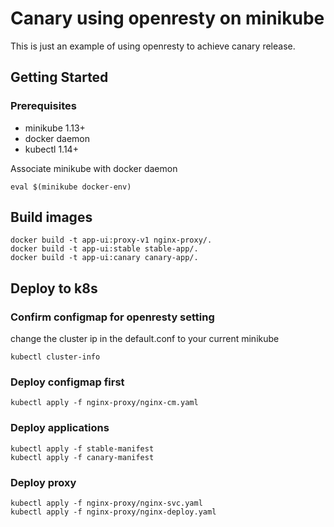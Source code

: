 # Canary using openresty on minikube

This is just an example of using openresty to achieve canary release.

## Getting Started

### Prerequisites
* minikube 1.13+
* docker daemon
* kubectl 1.14+

Associate minikube with docker daemon
```
eval $(minikube docker-env)
```

## Build images
```
docker build -t app-ui:proxy-v1 nginx-proxy/.
docker build -t app-ui:stable stable-app/.
docker build -t app-ui:canary canary-app/.
```
## Deploy to k8s

### Confirm configmap for openresty setting
change the cluster ip in the default.conf to your current minikube
```
kubectl cluster-info
```

### Deploy configmap first

```
kubectl apply -f nginx-proxy/nginx-cm.yaml
```
### Deploy applications
```
kubectl apply -f stable-manifest
kubectl apply -f canary-manifest
```
### Deploy proxy
```
kubectl apply -f nginx-proxy/nginx-svc.yaml
kubectl apply -f nginx-proxy/nginx-deploy.yaml
```
